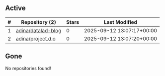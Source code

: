 ## Active
| # | Repository (2) | Stars | Last Modified |
| --- | --- | --- | --- |
| 1 | [adina/datalad-blog](https://hub.datalad.org/adina/datalad-blog) | 0 | 2025-09-12 13:07:17+00:00 |
| 2 | [adina/project.d.o](https://hub.datalad.org/adina/project.d.o) | 0 | 2025-09-12 13:07:20+00:00 |

## Gone
No repositories found!
